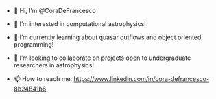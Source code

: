 - 👋 Hi, I’m @CoraDeFrancesco
- 👀 I’m interested in computational astrophysics!
- 🌱 I’m currently learning about quasar outflows and object oriented programming!
- 💞️ I’m looking to collaborate on projects open to undergraduate researchers in astrophysics!

- 📫 How to reach me: https://www.linkedin.com/in/cora-defrancesco-8b24841b6

<!---
CoraDeFrancesco/CoraDeFrancesco is a ✨ special ✨ repository because its `README.md` (this file) appears on your GitHub profile.
You can click the Preview link to take a look at your changes.
--->
